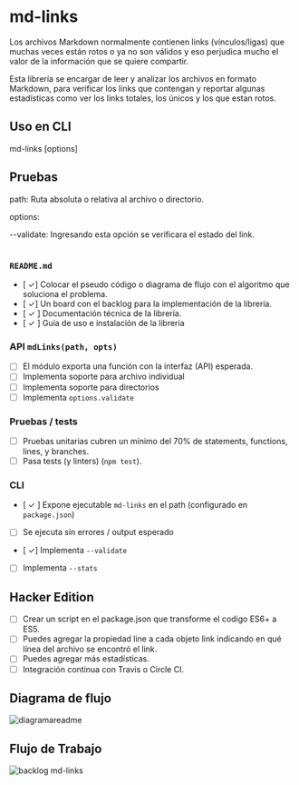 # md-links 
Los archivos Markdown normalmente contienen links (vínculos/ligas) que muchas veces están rotos o ya no son válidos y eso perjudica mucho el valor de la información que se quiere compartir.

Esta librería se encargar de leer y analizar los archivos en formato Markdown, para verificar los links que contengan y reportar algunas estadísticas como ver los links totales, los únicos y los que estan rotos.

## Uso en CLI

md-links <path> [options]


## Pruebas
path: Ruta absoluta o relativa al archivo o directorio.

options:

--validate: Ingresando esta opción se verificara el estado del link.

#


### `README.md`

- [  ✓] Colocar el pseudo código o diagrama de flujo con el algoritmo que soluciona el problema.
- [  ✓] Un board con el backlog para la implementación de la librería.
- [ ✓ ] Documentación técnica de la librería.
- [ ✓ ] Guía de uso e instalación de la librería

### API `mdLinks(path, opts)`

- [ ] El módulo exporta una función con la interfaz (API) esperada.
- [ ] Implementa soporte para archivo individual
- [ ] Implementa soporte para directorios
- [ ] Implementa `options.validate`

### Pruebas / tests

- [ ] Pruebas unitarias cubren un mínimo del 70% de statements, functions,
      lines, y branches.
- [ ] Pasa tests (y linters) (`npm test`).

### CLI

- [ ✓ ] Expone ejecutable `md-links` en el path (configurado en `package.json`)
- [ ] Se ejecuta sin errores / output esperado
- [  ✓] Implementa `--validate`
- [ ] Implementa `--stats`

## Hacker Edition

- [ ] Crear un script en el package.json que transforme el codigo ES6+ a ES5.
- [ ] Puedes agregar la propiedad line a cada objeto link indicando en qué línea del archivo se encontró el link.
- [ ] Puedes agregar más estadísticas.
- [ ] Integración continua con Travis o Circle CI.

## Diagrama de flujo
![diagramareadme](https://user-images.githubusercontent.com/46533816/55926710-fa7b6d80-5bd7-11e9-9fe4-4863cde8b800.png)


## Flujo de Trabajo 

![backlog md-links](https://user-images.githubusercontent.com/46533816/55926718-0bc47a00-5bd8-11e9-8231-0cca3ba947db.png)
